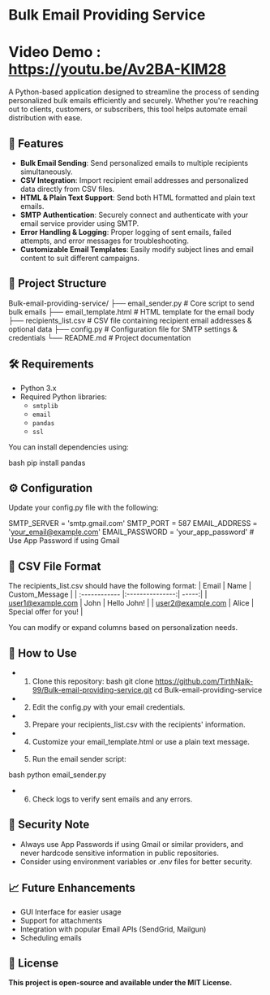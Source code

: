 # Bulk Email Providing Service

# Video Demo : https://youtu.be/Av2BA-KIM28

A Python-based application designed to streamline the process of sending personalized bulk emails efficiently and securely. Whether you're reaching out to clients, customers, or subscribers, this tool helps automate email distribution with ease.

## 🚀 Features

- **Bulk Email Sending**: Send personalized emails to multiple recipients simultaneously.
- **CSV Integration**: Import recipient email addresses and personalized data directly from CSV files.
- **HTML & Plain Text Support**: Send both HTML formatted and plain text emails.
- **SMTP Authentication**: Securely connect and authenticate with your email service provider using SMTP.
- **Error Handling & Logging**: Proper logging of sent emails, failed attempts, and error messages for troubleshooting.
- **Customizable Email Templates**: Easily modify subject lines and email content to suit different campaigns.

## 📂 Project Structure

Bulk-email-providing-service/ ├── email_sender.py # Core script to send bulk emails ├── email_template.html # HTML template for the email body ├── recipients_list.csv # CSV file containing recipient email addresses & optional data ├── config.py # Configuration file for SMTP settings & credentials └── README.md # Project documentation


## 🛠️ Requirements

- Python 3.x
- Required Python libraries:
  - `smtplib`
  - `email`
  - `pandas`
  - `ssl`
  
You can install dependencies using:

bash
pip install pandas

## ⚙️ Configuration
Update your config.py file with the following:

SMTP_SERVER = 'smtp.gmail.com'
SMTP_PORT = 587
EMAIL_ADDRESS = 'your_email@example.com'
EMAIL_PASSWORD = 'your_app_password'  # Use App Password if using Gmail

## 📄 CSV File Format
The recipients_list.csv should have the following format:
| Email | Name  | Custom_Message |
| :------------ |:---------------:| -----:|
| user1@example.com     | John | Hello John! |
| user2@example.com      | Alice        |   Special offer for you! |

You can modify or expand columns based on personalization needs.

## 📨 How to Use
- 1. Clone this repository:
bash
git clone https://github.com/TirthNaik-99/Bulk-email-providing-service.git
cd Bulk-email-providing-service

- 2. Edit the config.py with your email credentials.
- 3. Prepare your recipients_list.csv with the recipients' information.
- 4. Customize your email_template.html or use a plain text message.
- 5. Run the email sender script:

bash
python email_sender.py
- 6. Check logs to verify sent emails and any errors.

## 🔐 Security Note
- Always use App Passwords if using Gmail or similar providers, and never hardcode sensitive information in public repositories.
- Consider using environment variables or .env files for better security.

## 📈 Future Enhancements
- GUI Interface for easier usage
- Support for attachments
- Integration with popular Email APIs (SendGrid, Mailgun)
- Scheduling emails

## 📄 License
**This project is open-source and available under the MIT License.**
